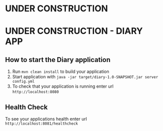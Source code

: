 # UNDER CONSTRUCTION

# UNDER CONSTRUCTION - DIARY APP

How to start the Diary application
---

1. Run `mvn clean install` to build your application
1. Start application with `java -jar target/diary-1.0-SNAPSHOT.jar server config.yml`
1. To check that your application is running enter url `http://localhost:8080`

Health Check
---

To see your applications health enter url `http://localhost:8081/healthcheck`
